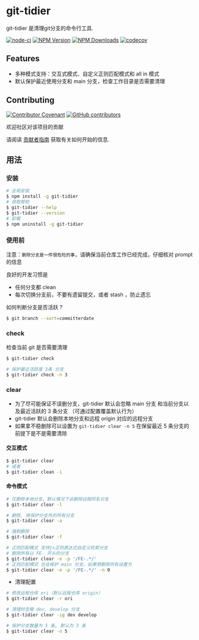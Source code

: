 # git-tidier

git-tidier 是清理git分支的命令行工具.

[![node-ci](https://github.com/bridgewwater/git-tidier/workflows/node-ci/badge.svg?branch=main)](https://github.com/bridgewwater/git-tidier/actions/workflows/node-ci.yml)
[![NPM Version](http://img.shields.io/npm/v/git-tidier.svg?style=flat)](https://www.npmjs.org/package/git-tidier)
[![NPM Downloads](https://img.shields.io/npm/dm/git-tidier.svg?style=flat)](https://npmcharts.com/compare/git-tidier?minimal=true)
[![codecov](https://codecov.io/gh/bridgewwater/git-tidier/branch/main/graph/badge.svg)](https://codecov.io/gh/bridgewwater/git-tidier)

## Features

- 多种模式支持：交互式模式、自定义正则匹配模式和 all in 模式
- 默认保护最近使用分支和 main 分支，检查工作目录是否需要清理

## Contributing

[![Contributor Covenant](https://img.shields.io/badge/contributor%20covenant-v1.4-ff69b4.svg)](.github/CONTRIBUTING_DOC/CODE_OF_CONDUCT.md)
[![GitHub contributors](https://img.shields.io/github/contributors/bridgewwater/template-golang-lib)](https://github.com/bridgewwater/template-golang-lib/graphs/contributors)

欢迎社区对该项目的贡献

请阅读 [贡献者指南](.github/CONTRIBUTING_DOC/CONTRIBUTING.md) 获取有关如何开始的信息.

## 用法

### 安装

```bash
# 全局安装
$ npm install -g git-tidier
# 获取帮助
$ git-tidier --help
$ git-tidier --version
# 卸载
$ npm uninstall -g git-tidier
```

### 使用前

注意：`删除分支是一件很危险的事`，请确保当前仓库工作已经完成，仔细核对 prompt 的信息

良好的开发习惯是

- 任何分支都 clean
- 每次切换分支前，不要有遗留提交，或者 stash ，防止遗忘

如何判断分支是否活跃 ?

```bash
$ git branch --sort=committerdate
```

### check

检查当前 git 是否需要清理

```bash
$ git-tidier check

# 保护最近活跃度 3条 分支
$ git-tidier check -n 3
```

### clear

- 为了尽可能保证不误删分支，git-tidier 默认会忽略 main 分支 和当前分支以及最近活跃的 3 条分支 （可通过配置覆盖默认行为）
- git-tidier 默认会删除本地分支和远程 origin 对应的远程分支
- 如果拿不稳删除可以设置为  `git-tidier clear -n 5` 在保留最近 5 条分支的前提下是不是需要清除

#### 交互模式

```bash
$ git-tidier clear
# 或者
$ git-tidier clean -i
```

#### 命令模式

```bash
# 仅删除本地分支，默认情况下会删除远程同名分支
$ git-tidier clear -l

# 删除, 除保护分支外的所有分支
$ git-tidier clear -a

# 强制删除
$ git-tidier clear -f

# 正则匹配模式 支持js正则表达式自定义检索分支
# 删除所有以 FE- 开头的分支
$ git-tidier clear -e -p '/FE-.*/'
# 正则匹配模式 也会保护 main 分支，如果想删除所有设置为
$ git-tidier clear -e -p '/FE-.*/' -n 0
```

- 清理配置

```bash
# 修改远程仓库 ori（默认远程仓库 origin）
$ git-tidier clear -r ori

# 清理时忽略 dev, develop 分支
$ git-tidier clear -ig dev develop

# 保护分支数量为 5 条, 默认为 3 条
$ git-tidier clear -n 5
```